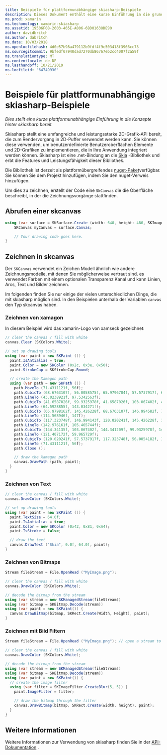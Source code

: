 ```yaml
---
title: Beispiele für plattformunabhängige skiasharp-Beispiele
description: Dieses Dokument enthält eine kurze Einführung in die grundlegenden skiasharp-Konzepte. Insbesondere werden das Abrufen und zeichnen auf einem skcanvas erläutert.
ms.prod: xamarin
ms.techonology: xamarin-skiasharp
ms.assetid: 19506F08-2603-465E-A806-6BD01638DE90
author: davidbritch
ms.author: dabritch
ms.date: 10/03/2018
ms.openlocfilehash: 4d0e57b98a479112b9fdf4f9c503418f3966cc73
ms.sourcegitcommit: 9bfedf07940dad7270db86767eb2cc4007f2a59f
ms.translationtype: MT
ms.contentlocale: de-DE
ms.lasthandoff: 10/21/2019
ms.locfileid: "64749930"
---
```

# <a name="skiasharp-platform-independent-examples"></a>Beispiele für plattformunabhängige skiasharp-Beispiele

_Dies stellt eine kurze plattformunabhängige Einführung in die Konzepte hinter skiasharp bereit._

Skiasharp stellt eine umfangreiche und leistungsstarke 2D-Grafik-API bereit, die zum Rendervorgang in 2D-Puffer verwendet werden kann.  Sie können diese verwenden, um benutzerdefinierte Benutzeroberflächen Elemente und 2D-Grafiken zu implementieren, die in Ihre Anwendung integriert werden können. Skiasharp ist eine .net-Bindung an die [Skia](https://skia.org) -Bibliothek und erbt die Features und Leistungsfähigkeit dieser Bibliothek.

Die Bibliothek ist derzeit als plattformübergreifendes [nuget-Paket](https://www.nuget.org/packages/SkiaSharp)verfügbar. Sie können Sie dem Projekt hinzufügen, indem Sie den nuget-Verweis hinzufügen.

Um dies zu zeichnen, erstellt der Code eine `SkCanvas` die die Oberfläche beschreibt, in der die Zeichnungsvorgänge stattfinden.

## <a name="obtaining-an-skcanvas"></a>Abrufen einer skcanvas

```csharp
using (var surface = SKSurface.Create (width: 640, height: 480, SKImageInfo.PlatformColorType, SKAlphaType.Premul)) {
    SKCanvas myCanvas = surface.Canvas;

    // Your drawing code goes here.
}
```

## <a name="drawing-on-skcanvas"></a>Zeichnen in skcanvas

Der `SKCanvas` verwendet ein Zeichen Modell ähnlich wie andere Zeichnungsmodelle, mit denen Sie möglicherweise vertraut sind. es verwendet Farben mit einem optionalen Transparenz Kanal und kann Linien, Arcs, Text und Bilder zeichnen.

Im folgenden finden Sie nur einige der vielen unterschiedlichen Dinge, die mit skiasharp möglich sind.  In den Beispielen unterhalb der Variablen `canvas` den Typ skcanvas haben.

### <a name="drawing-xamagon"></a>Zeichnen von xamagon

In diesem Beispiel wird das xamarin-Logo von xamseck gezeichnet:

```csharp
// clear the canvas / fill with white
canvas.Clear (SKColors.White);

// set up drawing tools
using (var paint = new SKPaint ()) {
  paint.IsAntialias = true;
  paint.Color = new SKColor (0x2c, 0x3e, 0x50);
  paint.StrokeCap = SKStrokeCap.Round;

  // create the Xamagon path
  using (var path = new SKPath ()) {
    path.MoveTo (71.4311121f, 56f);
    path.CubicTo (68.6763107f, 56.0058575f, 65.9796704f, 57.5737917f, 64.5928855f, 59.965729f);
    path.LineTo (43.0238921f, 97.5342563f);
    path.CubicTo (41.6587026f, 99.9325978f, 41.6587026f, 103.067402f, 43.0238921f, 105.465744f);
    path.LineTo (64.5928855f, 143.034271f);
    path.CubicTo (65.9798162f, 145.426228f, 68.6763107f, 146.994582f, 71.4311121f, 147f);
    path.LineTo (114.568946f, 147f);
    path.CubicTo (117.323748f, 146.994143f, 120.020241f, 145.426228f, 121.407172f, 143.034271f);
    path.LineTo (142.976161f, 105.465744f);
    path.CubicTo (144.34135f, 103.067402f, 144.341209f, 99.9325978f, 142.976161f, 97.5342563f);
    path.LineTo (121.407172f, 59.965729f);
    path.CubicTo (120.020241f, 57.5737917f, 117.323748f, 56.0054182f, 114.568946f, 56f);
    path.LineTo (71.4311121f, 56f);
    path.Close ();

    // draw the Xamagon path
    canvas.DrawPath (path, paint);
  }
}
```

### <a name="drawing-text"></a>Zeichnen von Text

```csharp
// clear the canvas / fill with white
canvas.DrawColor (SKColors.White);

// set up drawing tools
using (var paint = new SKPaint ()) {
  paint.TextSize = 64.0f;
  paint.IsAntialias = true;
  paint.Color = new SKColor (0x42, 0x81, 0xA4);
  paint.IsStroke = false;

  // draw the text
  canvas.DrawText ("Skia", 0.0f, 64.0f, paint);
}
```

### <a name="drawing-bitmaps"></a>Zeichnen von Bitmaps

```csharp
Stream fileStream = File.OpenRead ("MyImage.png");

// clear the canvas / fill with white
canvas.DrawColor (SKColors.White);

// decode the bitmap from the stream
using (var stream = new SKManagedStream(fileStream))
using (var bitmap = SKBitmap.Decode(stream))
using (var paint = new SKPaint()) {
  canvas.DrawBitmap(bitmap, SKRect.Create(Width, Height), paint);
}
```

### <a name="drawing-with-image-filters"></a>Zeichnen mit Bild Filtern

```csharp
Stream fileStream = File.OpenRead ("MyImage.png"); // open a stream to an image file

// clear the canvas / fill with white
canvas.DrawColor (SKColors.White);

// decode the bitmap from the stream
using (var stream = new SKManagedStream(fileStream))
using (var bitmap = SKBitmap.Decode(stream))
using (var paint = new SKPaint()) {
  // create the image filter
  using (var filter = SKImageFilter.CreateBlur(5, 5)) {
    paint.ImageFilter = filter;

    // draw the bitmap through the filter
    canvas.DrawBitmap(bitmap, SKRect.Create(width, height), paint);
  }
}
```

## <a name="more-information"></a>Weitere Informationen

Weitere Informationen zur Verwendung von skiasharp finden Sie in der [API-Dokumentation](https://docs.microsoft.com/dotnet/api/skiasharp) .
